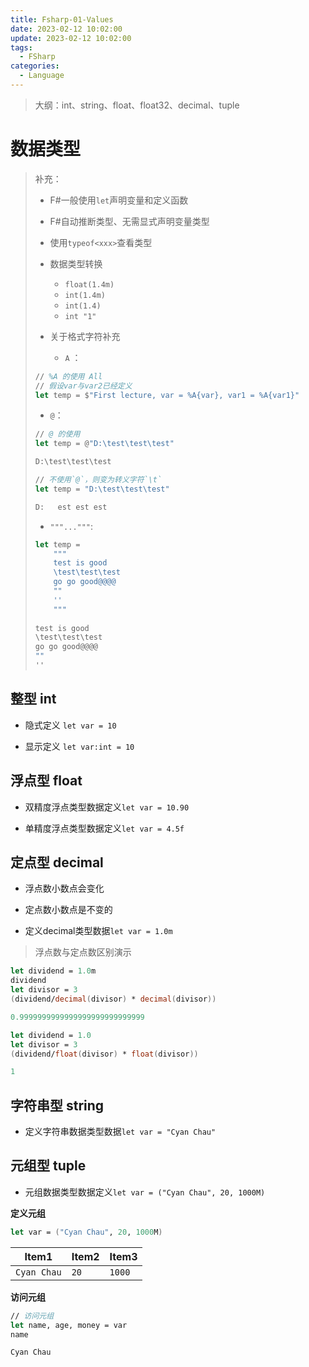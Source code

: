 ```yaml
---
title: Fsharp-01-Values
date: 2023-02-12 10:02:00
update: 2023-02-12 10:02:00
tags: 
  - FSharp
categories: 
  - Language
---
```


> 大纲：int、string、float、float32、decimal、tuple

# 数据类型

> 补充：
>
> * F#一般使用`let`声明变量和定义函数
>
> * F#自动推断类型、无需显式声明变量类型
>
> * 使用`typeof<xxx>`查看类型
>
> * 数据类型转换
>
>   * `float(1.4m)`
>   * `int(1.4m)`
>   * `int(1.4)`
>   * `int "1"`
>
> * 关于格式字符补充
>
>   * `A` ：
>
>  ```fsharp
>  // %A 的使用 All
>  // 假设var与var2已经定义
>  let temp = $"First lecture, var = %A{var}, var1 = %A{var1}"
>  ```
>
>   * `@`：
>
>  ```fsharp
>  // @ 的使用 
>  let temp = @"D:\test\test\test"
>  
>  D:\test\test\test
>  
>  // 不使用`@`，则变为转义字符`\t`
>  let temp = "D:\test\test\test"
>  
>  D:	est	est	est
>  ```
>
>   * `"""..."""`:
>
>  ```fsharp
>  let temp =
>      """
>      test is good
>      \test\test\test
>      go go good@@@@
>      ""
>      ''
>      """
>      
>  test is good
>  \test\test\test
>  go go good@@@@
>  ""
>  ''    
>  ```
>
>  

## 整型 int

* 隐式定义 `let var = 10`

* 显示定义 `let var:int = 10`

## 浮点型 float

* 双精度浮点类型数据定义`let var = 10.90`

* 单精度浮点类型数据定义`let var = 4.5f`

## 定点型 decimal

* 浮点数小数点会变化

* 定点数小数点是不变的

* 定义decimal类型数据`let var = 1.0m`

> 浮点数与定点数区别演示

```fsharp
let dividend = 1.0m
dividend
let divisor = 3
(dividend/decimal(divisor) * decimal(divisor))

0.9999999999999999999999999999
```

```fsharp
let dividend = 1.0
let divisor = 3
(dividend/float(divisor) * float(divisor))

1
```

## 字符串型 string

* 定义字符串数据类型数据`let var = "Cyan Chau"`

## 元组型 tuple

* 元组数据类型数据定义`let var = ("Cyan Chau", 20, 1000M)`

**定义元组**

```fsharp
let var = ("Cyan Chau", 20, 1000M)
```

| Item1       | Item2 | Item3  |
| ----------- | ----- | ------ |
| `Cyan Chau` | `20`  | `1000` |

**访问元组**

```fsharp
// 访问元组
let name, age, money = var
name

Cyan Chau
```

